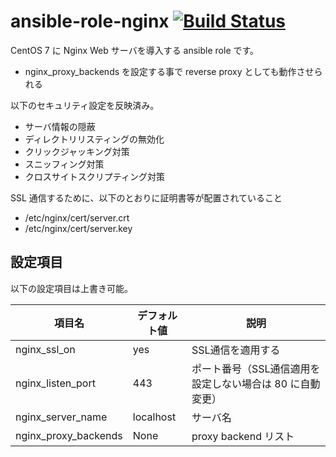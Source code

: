 # ansible-role-nginx [![Build Status](https://travis-ci.com/izumimatsuo/ansible-role-nginx.svg?branch=master)](https://travis-ci.com/izumimatsuo/ansible-role-nginx)

CentOS 7 に Nginx Web サーバを導入する ansible role です。

- nginx_proxy_backends を設定する事で reverse proxy としても動作させられる

以下のセキュリティ設定を反映済み。

- サーバ情報の隠蔽
- ディレクトリリスティングの無効化
- クリックジャッキング対策
- スニッフィング対策
- クロスサイトスクリプティング対策

SSL 通信するために、以下のとおりに証明書等が配置されていること

- /etc/nginx/cert/server.crt
- /etc/nginx/cert/server.key

## 設定項目

以下の設定項目は上書き可能。

| 項目名            | デフォルト値 | 説明                     |
| ----------------- | ------------ | ------------------------ |
| nginx_ssl_on      | yes          | SSL通信を適用する          |
| nginx_listen_port | 443          | ポート番号（SSL通信適用を設定しない場合は 80 に自動変更） |
| nginx_server_name | localhost    | サーバ名                  |
| nginx_proxy_backends | None      | proxy backend リスト |

